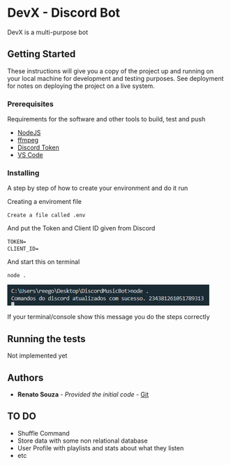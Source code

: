 # DevX - Discord Bot

DevX is a multi-purpose bot

## Getting Started

These instructions will give you a copy of the project up and running on
your local machine for development and testing purposes. See deployment
for notes on deploying the project on a live system.

### Prerequisites

Requirements for the software and other tools to build, test and push 
- [NodeJS]( https://nodejs.org/en/download/)
- [ffmpeg](https://www.ffmpeg.org/download.html)
- [Discord Token](https://discord.com/developers/applications)
- [VS Code](https://code.visualstudio.com/)

### Installing

A step by step of how to create your environment and do it run

Creating a enviroment file

    Create a file called .env

And put the Token and Client ID given from Discord

    TOKEN=
    CLIENT_ID=

And start this on terminal

    node .

![Bot Running](https://github.com/reegomes/DevX/blob/master/public/Screenshot_1.png?raw=true)

If your terminal/console show this message you do the steps correctly

## Running the tests

Not implemented yet

## Authors

  - **Renato Souza** - *Provided the initial code* -
    [Git](https://github.com/reegomes)

## TO DO

  - Shuffle Command
  - Store data with some non relational database
  - User Profile with playlists and stats about what they listen
  - etc
